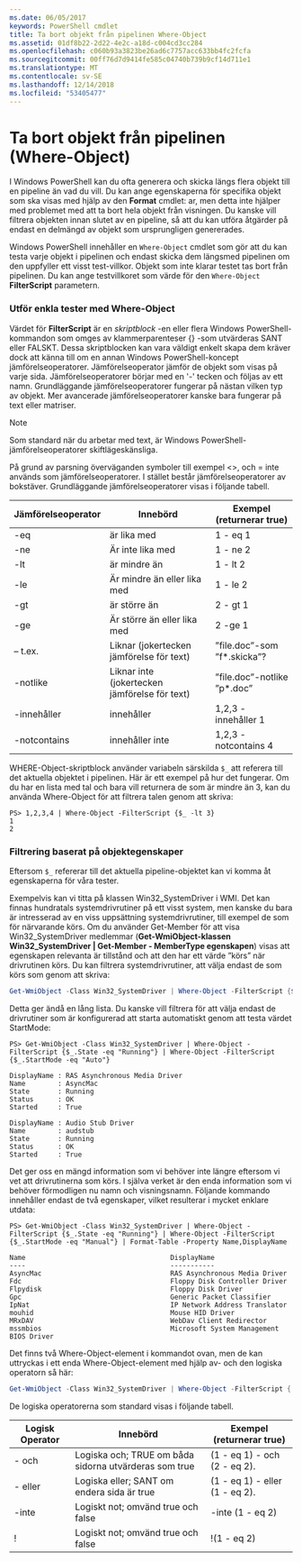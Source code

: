 ```yaml
---
ms.date: 06/05/2017
keywords: PowerShell cmdlet
title: Ta bort objekt från pipelinen Where-Object
ms.assetid: 01df8b22-2d22-4e2c-a18d-c004cd3cc284
ms.openlocfilehash: c060b93a3823be26ad6c7757acc633bb4fc2fcfa
ms.sourcegitcommit: 00ff76d7d9414fe585c04740b739b9cf14d711e1
ms.translationtype: MT
ms.contentlocale: sv-SE
ms.lasthandoff: 12/14/2018
ms.locfileid: "53405477"
---
```

# <a name="removing-objects-from-the-pipeline-where-object"></a>Ta bort objekt från pipelinen (Where-Object)

I Windows PowerShell kan du ofta generera och skicka längs flera objekt till en pipeline än vad du vill. Du kan ange egenskaperna för specifika objekt som ska visas med hjälp av den **Format** cmdlet: ar, men detta inte hjälper med problemet med att ta bort hela objekt från visningen. Du kanske vill filtrera objekten innan slutet av en pipeline, så att du kan utföra åtgärder på endast en delmängd av objekt som ursprungligen genererades.

Windows PowerShell innehåller en `Where-Object` cmdlet som gör att du kan testa varje objekt i pipelinen och endast skicka dem längsmed pipelinen om den uppfyller ett visst test-villkor. Objekt som inte klarar testet tas bort från pipelinen. Du kan ange testvillkoret som värde för den `Where-Object` **FilterScript** parametern.

### <a name="performing-simple-tests-with-where-object"></a>Utför enkla tester med Where-Object

Värdet för **FilterScript** är en *skriptblock* -en eller flera Windows PowerShell-kommandon som omges av klammerparenteser {} -som utvärderas SANT eller FALSKT. Dessa skriptblocken kan vara väldigt enkelt skapa dem kräver dock att känna till om en annan Windows PowerShell-koncept jämförelseoperatorer. Jämförelseoperator jämför de objekt som visas på varje sida. Jämförelseoperatorer börjar med en '-' tecken och följas av ett namn. Grundläggande jämförelseoperatorer fungerar på nästan vilken typ av objekt. Mer avancerade jämförelseoperatorer kanske bara fungerar på text eller matriser.

> [!NOTE]
> Som standard när du arbetar med text, är Windows PowerShell-jämförelseoperatorer skiftlägeskänsliga.

På grund av parsning överväganden symboler till exempel <>, och = inte används som jämförelseoperatorer. I stället består jämförelseoperatorer av bokstäver. Grundläggande jämförelseoperatorer visas i följande tabell.

|Jämförelseoperator|Innebörd|Exempel (returnerar true)|
|-----------------------|-----------|--------------------------|
|-eq|är lika med|1 - eq 1|
|-ne|Är inte lika med|1 - ne 2|
|-lt|är mindre än|1 - lt 2|
|-le|Är mindre än eller lika med|1 - le 2|
|-gt|är större än|2 - gt 1|
|-ge|Är större än eller lika med|2 -ge 1|
|– t.ex.|Liknar (jokertecken jämförelse för text)|”file.doc”-som ”f\*.skicka”?|
|-notlike|Liknar inte (jokertecken jämförelse för text)|”file.doc”-notlike ”p\*.doc”|
|-innehåller|innehåller|1,2,3 - innehåller 1|
|-notcontains|innehåller inte|1,2,3 - notcontains 4|

WHERE-Object-skriptblock använder variabeln särskilda `$_` att referera till det aktuella objektet i pipelinen. Här är ett exempel på hur det fungerar. Om du har en lista med tal och bara vill returnera de som är mindre än 3, kan du använda Where-Object för att filtrera talen genom att skriva:

```
PS> 1,2,3,4 | Where-Object -FilterScript {$_ -lt 3}
1
2
```

### <a name="filtering-based-on-object-properties"></a>Filtrering baserat på objektegenskaper

Eftersom `$_` refererar till det aktuella pipeline-objektet kan vi komma åt egenskaperna för våra tester.

Exempelvis kan vi titta på klassen Win32_SystemDriver i WMI. Det kan finnas hundratals systemdrivrutiner på ett visst system, men kanske du bara är intresserad av en viss uppsättning systemdrivrutiner, till exempel de som för närvarande körs. Om du använder Get-Member för att visa Win32_SystemDriver medlemmar (**Get-WmiObject-klassen Win32_SystemDriver | Get-Member - MemberType egenskapen**) visas att egenskapen relevanta är tillstånd och att den har ett värde ”körs” när drivrutinen körs. Du kan filtrera systemdrivrutiner, att välja endast de som körs som genom att skriva:

```powershell
Get-WmiObject -Class Win32_SystemDriver | Where-Object -FilterScript {$_.State -eq 'Running'}
```

Detta ger ändå en lång lista. Du kanske vill filtrera för att välja endast de drivrutiner som är konfigurerad att starta automatiskt genom att testa värdet StartMode:

```
PS> Get-WmiObject -Class Win32_SystemDriver | Where-Object -FilterScript {$_.State -eq "Running"} | Where-Object -FilterScript {$_.StartMode -eq "Auto"}

DisplayName : RAS Asynchronous Media Driver
Name        : AsyncMac
State       : Running
Status      : OK
Started     : True

DisplayName : Audio Stub Driver
Name        : audstub
State       : Running
Status      : OK
Started     : True
```

Det ger oss en mängd information som vi behöver inte längre eftersom vi vet att drivrutinerna som körs. I själva verket är den enda information som vi behöver förmodligen nu namn och visningsnamn. Följande kommando innehåller endast de två egenskaper, vilket resulterar i mycket enklare utdata:

```
PS> Get-WmiObject -Class Win32_SystemDriver | Where-Object -FilterScript {$_.State -eq "Running"} | Where-Object -FilterScript {$_.StartMode -eq "Manual"} | Format-Table -Property Name,DisplayName

Name                                    DisplayName
----                                    -----------
AsyncMac                                RAS Asynchronous Media Driver
Fdc                                     Floppy Disk Controller Driver
Flpydisk                                Floppy Disk Driver
Gpc                                     Generic Packet Classifier
IpNat                                   IP Network Address Translator
mouhid                                  Mouse HID Driver
MRxDAV                                  WebDav Client Redirector
mssmbios                                Microsoft System Management BIOS Driver
```

Det finns två Where-Object-element i kommandot ovan, men de kan uttryckas i ett enda Where-Object-element med hjälp av- och den logiska operatorn så här:

```powershell
Get-WmiObject -Class Win32_SystemDriver | Where-Object -FilterScript { ($_.State -eq 'Running') -and ($_.StartMode -eq 'Manual') } | Format-Table -Property Name,DisplayName
```

De logiska operatorerna som standard visas i följande tabell.

|Logisk Operator|Innebörd|Exempel (returnerar true)|
|--------------------|-----------|--------------------------|
|- och|Logiska och; TRUE om båda sidorna utvärderas som true|(1 - eq 1) - och (2 - eq 2).|
|- eller|Logiska eller; SANT om endera sida är true|(1 - eq 1) - eller (1 - eq 2).|
|-inte|Logiskt not; omvänd true och false|-inte (1 - eq 2)|
|\!|Logiskt not; omvänd true och false|\!(1 - eq 2)|
